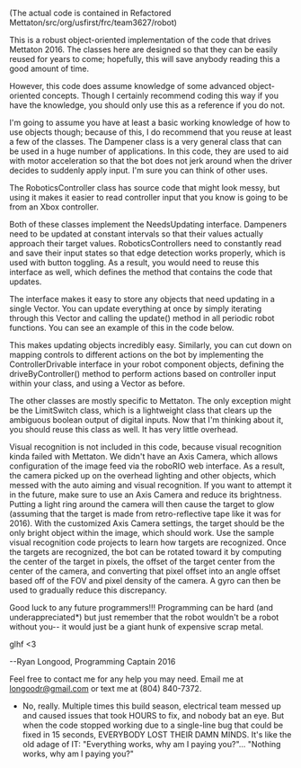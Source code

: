 (The actual code is contained in Refactored Mettaton/src/org/usfirst/frc/team3627/robot)

This is a robust object-oriented implementation of the code that drives Mettaton 2016. The classes here are designed so that they can be easily reused for years to come; hopefully, this will save anybody reading this a good amount of time.

However, this code does assume knowledge of some advanced object-oriented concepts. Though I certainly recommend coding this way if you have the knowledge, you should only use this as a reference if you do not.

I'm going to assume you have at least a basic working knowledge of how to use objects though; because of this, I do recommend that you reuse at least a few of the classes. The Dampener class is a very general class that can be used in a huge number of applications. In this code, they are used to aid with motor acceleration so that the bot does not jerk around when the driver decides to suddenly apply input. I'm sure you can think of other uses.

The RoboticsController class has source code that might look messy, but using it makes it easier to read controller input that you know is going to be from an Xbox controller.

Both of these classes implement the NeedsUpdating interface. Dampeners need to be updated at constant intervals so that their values actually approach their target values. RoboticsControllers need to constantly read and save their input states so that edge detection works properly, which is used with button toggling. As a result, you would need to reuse this interface as well, which defines the method that contains the code that updates.

The interface makes it easy to store any objects that need updating in a single Vector. You can update everything at once by simply iterating through this Vector and calling the update() method in all periodic robot functions. You can see an example of this in the code below.

This makes updating objects incredibly easy. Similarly, you can cut down on mapping controls to different actions on the bot by implementing the ControllerDrivable interface in your robot component objects, defining the driveByController() method to perform actions based on controller input within your class, and using a Vector as before.

The other classes are mostly specific to Mettaton. The only exception might be the LimitSwitch class, which is a lightweight class that clears up the ambiguous boolean output of digital inputs. Now that I'm thinking about it, you should reuse this class as well. It has very little overhead.

Visual recognition is not included in this code, because visual recognition kinda failed with Mettaton. We didn't have an Axis Camera, which allows configuration of the image feed via the roboRIO web interface. As a result, the camera picked up on the overhead lighting and other objects, which messed with the auto aiming and visual recognition. If you want to attempt it in the future, make sure to use an Axis Camera and reduce its brightness. Putting a light ring around the camera will then cause the target to glow (assuming that the target is made from retro-reflective tape like it was for 2016). With the customized Axis Camera settings, the target should be the only bright object within the image, which should work. Use the sample visual recognition code projects to learn how targets are recognized. Once the targets are recognized, the bot can be rotated toward it by computing the center of the target in pixels, the offset of the target center from the center of the camera, and converting that pixel offset into an angle offset based off of the FOV and pixel density of the camera. A gyro can then be used to gradually reduce this discrepancy.

 Good luck to any future programmers!!! Programming can be hard (and underappreciated*) but just remember that the robot wouldn't be a robot without you-- it would just be a giant hunk of expensive scrap metal.

glhf <3



--Ryan Longood, Programming Captain 2016 

Feel free to contact me for any help you may need. Email me at longoodr@gmail.com or text me at (804) 840-7372.







* No, really. Multiple times this build season, electrical team messed up and caused issues that took HOURS to fix, and nobody bat an eye. But when the code stopped working due to a single-line bug that could be fixed in 15 seconds, EVERYBODY LOST THEIR DAMN MINDS. It's like the old adage of IT: "Everything works, why am I paying you?"... "Nothing works, why am I paying you?"

